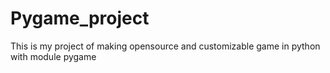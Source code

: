 # Pygame_project
This is my project of making opensource and customizable game in python with module pygame
